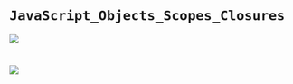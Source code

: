 # `JavaScript_Objects_Scopes_Closures`

![](https://encrypted-tbn0.gstatic.com/images?q=tbn:ANd9GcRtiNswythrhdDbb7EeERcaHCPe-6txyPbwfEt3gT5Clv_0RTHFolZVKLGa-EQH7V-hfzI&usqp=CAU)
#


![](https://www.scientecheasy.com/wp-content/uploads/2022/03/types-of-objects-in-javascript.png)
